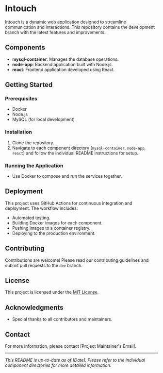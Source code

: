 # Intouch

Intouch is a dynamic web application designed to streamline communication and interactions. This repository contains the development branch with the latest features and improvements.

## Components
- **mysql-container**: Manages the database operations.
- **node-app**: Backend application built with Node.js.
- **react**: Frontend application developed using React.

## Getting Started

### Prerequisites
- Docker
- Node.js
- MySQL (for local development)

### Installation
1. Clone the repository.
2. Navigate to each component directory (`mysql-container`, `node-app`, `react`) and follow the individual README instructions for setup.

### Running the Application
- Use Docker to compose and run the services together.

## Deployment

This project uses GitHub Actions for continuous integration and deployment. The workflow includes:
- Automated testing.
- Building Docker images for each component.
- Pushing images to a container registry.
- Deploying to the production environment.

## Contributing

Contributions are welcome! Please read our contributing guidelines and submit pull requests to the `dev` branch.

## License

This project is licensed under the [MIT License](LICENSE).

## Acknowledgments

- Special thanks to all contributors and maintainers.

## Contact

For more information, please contact [Project Maintainer's Email].

---

*This README is up-to-date as of [Date]. Please refer to the individual component directories for more detailed information.*
